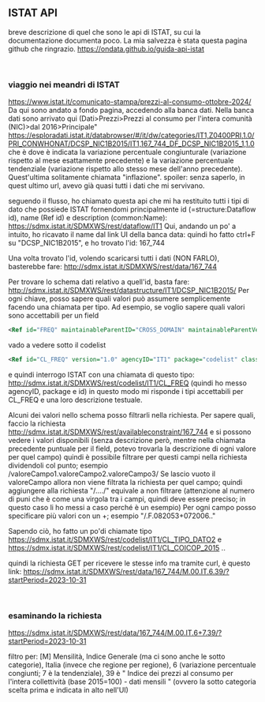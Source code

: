 ## ISTAT API

breve descrizione di quel che sono le api di ISTAT, su cui la documentazione documenta poco. 
La mia salvezza è stata questa pagina github che ringrazio.
https://ondata.github.io/guida-api-istat

<br>

### viaggio nei meandri di ISTAT

https://www.istat.it/comunicato-stampa/prezzi-al-consumo-ottobre-2024/
Da qui sono andato a fondo pagina, accedendo alla banca dati.
Nella banca dati sono arrivato qui (Dati>Prezzi>Prezzi al consumo per l'intera comunità (NIC)>dal 2016>Principale"
https://esploradati.istat.it/databrowser/#/it/dw/categories/IT1,Z0400PRI,1.0/PRI_CONWHONAT/DCSP_NIC1B2015/IT1,167_744_DF_DCSP_NIC1B2015_1,1.0
che è dove è indicata la variazione percentuale congiunturale (variazione rispetto al mese esattamente precedente) e la variazione percentuale  tendenziale (variazione rispetto allo stesso mese dell'anno precedente). Quest'ultima solitamente chiamata "inflazione".
spoiler: senza saperlo, in quest ultimo url, avevo già quasi tutti i dati che mi servivano.

seguendo il flusso, ho chiamato questa api che mi ha restituito tutti i tipi di dato che possiede ISTAT fornendomi principalmente id (=structure:Dataflow id), name (Ref id) e description (common:Name):
https://sdmx.istat.it/SDMXWS/rest/dataflow/IT1
Qui, andando un po' a intuito, ho ricavato il name dal link UI della banca data: quindi ho fatto ctrl+F su "DCSP_NIC1B2015", e ho trovato l'id: 167_744

Una volta trovato l'id, volendo scaricarsi tutti i dati (NON FARLO), basterebbe fare: http://sdmx.istat.it/SDMXWS/rest/data/167_744

Per trovare lo schema dati relativo a quell'id, basta fare: http://sdmx.istat.it/SDMXWS/rest/datastructure/IT1/DCSP_NIC1B2015/
Per ogni chiave, posso sapere quali valori può assumere semplicemente facendo una chiamata per tipo.
Ad esempio, se voglio sapere quali valori sono accettabili per un field 
```xml
<Ref id="FREQ" maintainableParentID="CROSS_DOMAIN" maintainableParentVersion="5.3" agencyID="IT1" package="conceptscheme" class="Concept"/>
```
vado a vedere sotto il codelist
```xml
<Ref id="CL_FREQ" version="1.0" agencyID="IT1" package="codelist" class="Codelist"/>
```
e quindi interrogo ISTAT con una chiamata di questo tipo: http://sdmx.istat.it/SDMXWS/rest/codelist/IT1/CL_FREQ (quindi ho messo  agencyID, package e id)
in questo modo mi risponde i tipi accettabili per CL_FREQ e una loro descrizione testuale.

Alcuni dei valori nello schema posso filtrarli nella richiesta. Per sapere quali, faccio la richiesta
http://sdmx.istat.it/SDMXWS/rest/availableconstraint/167_744
e si possono vedere i valori disponibili (senza descrizione però, mentre nella chiamata precedente puntuale per il field, potevo trovarla la descrizione di ogni valore per quel campo)
quindi è possibile filtrare per questi campi nella richiesta dividendoli col punto; esempio /valoreCampo1.valoreCampo2.valoreCampo3/
Se lascio vuoto il valoreCampo allora non viene filtrata la richiesta per quel campo; quindi aggiungere alla richiesta "/..../" equivale a non filtrare (attenzione al numero di puni che è come una virgola tra i campi, quindi deve essere preciso; in questo caso li ho messi a caso perché è un esempio)
Per ogni campo posso specificare più valori con un +; esempio "/.F.082053+072006.."

Sapendo ciò, ho fatto un po'di chiamate tipo https://sdmx.istat.it/SDMXWS/rest/codelist/IT1/CL_TIPO_DATO2 e https://sdmx.istat.it/SDMXWS/rest/codelist/IT1/CL_COICOP_2015 ..

quindi la richiesta GET per ricevere le stesse info ma tramite curl, è questo link: https://sdmx.istat.it/SDMXWS/rest/data/167_744/M.00.IT.6.39/?startPeriod=2023-10-31

<br>


### esaminando la richiesta

https://sdmx.istat.it/SDMXWS/rest/data/167_744/M.00.IT.6+7.39/?startPeriod=2023-10-31

filtro per: [M] Mensilità, Indice Generale (ma ci sono anche le sotto categorie), Italia (invece che regione per regione), 6 (variazione percentuale congiunti; 7 è la tendenziale), 39 è " Indice dei prezzi al consumo per l'intera collettività (base 2015=100) - dati mensili " (ovvero la sotto categoria scelta prima e indicata in alto nell'UI)
